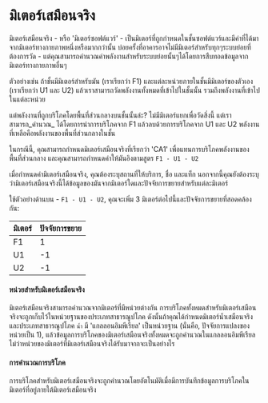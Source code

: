 # มิเตอร์เสมือนจริง

มิเตอร์เสมือนจริง - หรือ 'มิเตอร์ซอฟต์แวร์' - เป็นมิเตอร์ที่ถูกกำหนดในชั้นซอฟต์แวร์และมีค่าที่ได้มาจากมิเตอร์ทางกายภาพหนึ่งหรือมากกว่านั้น บ่อยครั้งที่อาคารอาจไม่มีมิเตอร์สำหรับทุกๆระบบย่อยที่ต้องการวัด - แต่คุณสามารถคำนวณค่าพลังงานสำหรับระบบย่อยนั้นๆได้โดยการสืบทอดข้อมูลจากมิเตอร์ทางกายภาพอื่นๆ

ตัวอย่างเช่น ถ้าชั้นมีมิเตอร์สำหรับมัน (เราเรียกว่า F1) และแต่ละหน่วยภายในชั้นมีมิเตอร์ของตัวเอง (เราเรียกว่า U1 และ U2) แล้วเราสามารถวัดพลังงานทั้งหมดที่เข้าไปในชั้นนั้น รวมถึงพลังงานที่เข้าไปในแต่ละหน่วย

แต่พลังงานที่ถูกบริโภคโดยพื้นที่ส่วนกลางบนชั้นนั้นล่ะ? ไม่มีมิเตอร์แยกเพื่อวัดสิ่งนี้ แต่เราสามารถ_คำนวณ_ ได้โดยการนำการบริโภคจาก F1 แล้วลบด้วยการบริโภคจาก U1 และ U2 พลังงานที่เหลือคือพลังงานของพื้นที่ส่วนกลางในชั้น

ในกรณีนี้, คุณสามารถกำหนดมิเตอร์เสมือนจริงที่เรียกว่า 'CA1' เพื่อแทนการบริโภคพลังงานของพื้นที่ส่วนกลาง และคุณสามารถกำหนดค่าให้มันอิงตามสูตร `F1 - U1 - U2`

เมื่อกำหนดค่ามิเตอร์เสมือนจริง, คุณต้องระบุสถานที่ให้บริการ, ชื่อ และแท็ก นอกจากนี้คุณยังต้องระบุว่ามิเตอร์เสมือนจริงนี้ได้ข้อมูลของมันจากมิเตอร์ใดและปัจจัยการขยายสำหรับแต่ละมิเตอร์

ใช้ตัวอย่างด้านบน - `F1 - U1 - U2`, คุณจะเพิ่ม 3 มิเตอร์ต่อไปนี้และปัจจัยการขยายที่สอดคล้องกัน:

| มิเตอร์ | ปัจจัยการขยาย |
| ----- | -------------- |
| F1    | 1              |
| U1    | -1             |
| U2    | -1             |

#### หน่วยสำหรับมิเตอร์เสมือนจริง

มิเตอร์เสมือนจริงสามารถคำนวณจากมิเตอร์ที่มีหน่วยต่างกัน การบริโภคทั้งหมดสำหรับมิเตอร์เสมือนจริงจะถูกเก็บไว้ในหน่วยฐานของประเภทสาธารณูปโภค ดังนั้นถ้าคุณได้กำหนดมิเตอร์น้ำเสมือนจริงและประเภทสาธารณูปโภค `น้ำ` มี 'แกลลอนอิมพีเรียล' เป็นหน่วยฐาน (นั่นคือ, ปัจจัยการแปลงของหน่วยเป็น 1), แล้วข้อมูลการบริโภคของมิเตอร์เสมือนจริงทั้งหมดจะถูกคำนวณในแกลลอนอิมพีเรียล ไม่ว่าหน่วยของมิเตอร์ที่มิเตอร์เสมือนจริงได้รับมาจากจะเป็นอย่างไร

#### การคำนวณการบริโภค

การบริโภคสำหรับมิเตอร์เสมือนจริงจะถูกคำนวณโดยอัตโนมัติเมื่อมีการบันทึกข้อมูลการบริโภคในมิเตอร์ที่อยู่ภายใต้มิเตอร์เสมือนจริง